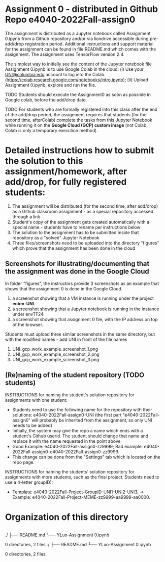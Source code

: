 # Assignment 0 - distributed in Github Repo e4040-2022Fall-assign0
The assignment is distributed as a Jupyter notebook called Assignment 0.ipynb from a Github repository and/or via liondrive accessible during pre-add/drop registration period. Additional instructions and support material for the assignment can be found in file README.md which comes with the assignment. The assignment uses TensorFlow version 2.4.

The simplest way to initially see the content of the Jupyter notebook file Assignment 0.ipynb is to use Google Colab in the cloud: (i) Use your UNI@columbia.edu account to log into the Colab (https://colab.research.google.com/notebooks/intro.ipynb); (ii) Upload Assignment 0.ipynb, explore and run the file. 

TODO Students should execute the Assignment0 as soon as possible in Google colab, before the add/drop date.

TODO For students who are formally registered into this class after the end of the add/drop period, the assignment requires that students (for the second time, afterColab) complete the tasks from this Jupyter Notebook while running it on the **Google Cloud (GCP) custom image** (not Colab, Colab is only a temporary execution method).

# Detailed instructions how to submit the solution to this assignment/homework, after add/drop, for fully registered students:
1. The assignment will be distributed (for the second time, after add/drop) as a Github classroom assignment - as a special repository accessed through a link
2. Student's copy of the assignment gets created automatically with a special name - students have to rename per instructions below
3. The solution to the assignment has to be submitted inside that repository as a "solved" Jupyter Notebook
4. Three files/screenshots need to be uploaded into the directory "figures" which prove that the assignment has been done in the cloud

## Screenshots for illustrating/documenting that the assignment was done in the Google Cloud
In folder "figures", the instructors provide 3 screenshots as an example that shows that the assignment 0 is done in the Google Cloud.<br>
1. a screenshot showing that a VM instance is running under the project **ecbm-UNI**.
2. a screenshot showing that a Jupyter notebook is running in the instance under envTF24.
3. a screenshot showing that assignment 0 file, with the IP address on top of the browser.

Students must upload three similar screenshots in the same directory, but with the modified names - add UNI in front of the file names
1. UNI_gcp_work_example_screenshot_1.png
2. UNI_gcp_work_example_screenshot_2.png
3. UNI_gcp_work_example_screenshot_3.png

## (Re)naming of the student repository (TODO students)
INSTRUCTIONS for naming the student's solution repository for assignments with one student:
* Students need to use the following name for the repository with their solutions: e4040-2022Fall-assign0-UNI (the first part "e4040-2022Fall-assign0" will probably be inherited from the assignment, so only UNI needs to be added) 
* Initially, the system may give the repo a name which ends with a student's Github userid. The student should change that name and replace it with the name requested in the point above
* Good Example: e4040-2022Fall-assign0-zz9999;   Bad example: e4040-2022Fall-assign0-e4040-2022Fall-assign0-zz9999.
* This change can be done from the "Settings" tab which is located on the repo page.

INSTRUCTIONS for naming the students' solution repository for assignments with more students, such as the final project. Students need to use a 4-letter groupID): 
* Template: e4040-2022Fall-Project-GroupID-UNI1-UNI2-UNI3. -> Example: e4040-2022Fall-Project-MEME-zz9999-aa9999-aa0000.

# Organization of this directory

```            

```
./
├── README.md
└── YLuo-Assignment 0.ipynb

0 directories, 2 files
./
├── README.md
└── YLuo-Assignment 0.ipynb

0 directories, 2 files
